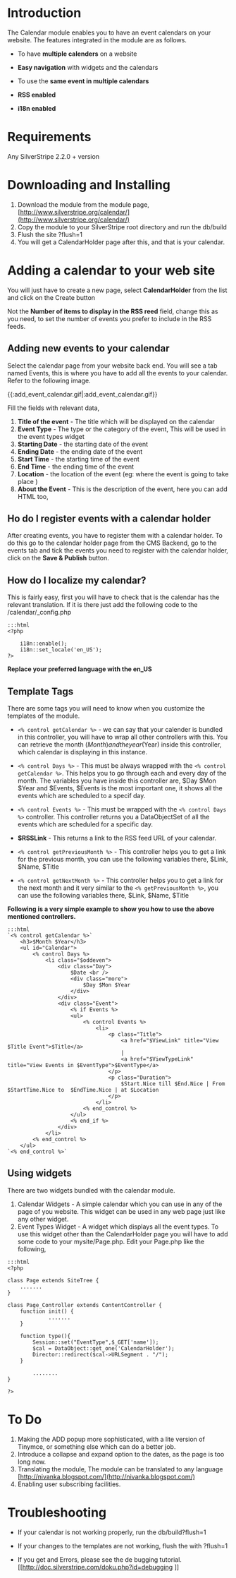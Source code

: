 # Introduction 

The Calendar module enables you to have an event calendars on your website. The features integrated in the module are as
follows.


*  To have **multiple calenders** on a website

*  **Easy navigation** with widgets and the calendars

*  To use the **same event in multiple calendars** 

*  **RSS enabled**

*  **i18n enabled**


# Requirements

Any SilverStripe 2.2.0 + version


# Downloading and Installing

 1.  Download the module from the module page,
[http://www.silverstripe.org/calendar/](http://www.silverstripe.org/calendar/)
 2.  Copy the module to your SilverStripe root directory and run the db/build
 3.  Flush the site ?flush=1
 4.  You will get a CalendarHolder page after this, and that is your calendar.


# Adding a calendar to your web site

You will just have to create a new page, select **CalendarHolder** from the list and click on the Create button

Not the **Number of items to display in the RSS reed** field, change this as you need, to set the number of events you
prefer to include in the RSS feeds.

## Adding new events to your calendar


Select the calendar page from your website back end. You will see a tab named Events, this is where you have to add all
the events to your calendar. Refer to the following image.

{{:add_event_calendar.gif|:add_event_calendar.gif}}

Fill the fields with relevant data, 

 1.  **Title of the event** - The title which will be displayed on the calendar
 2.  **Event Type** - The type or the category of the event, This will be used in the event types widget
 3.  **Starting Date** - the starting date of the event
 4.  **Ending Date** - the ending date of the event
 5.  **Start Time** - the starting time of the event
 6.  **End Time** - the ending time of the event
 7.  **Location** - the location of the event (eg: where the event is going to take place )
 8.  **About the Event** - This is the description of the event, here you can add HTML too,

## Ho do I register events with a calendar holder

After creating events, you have to register them with a calendar holder. To do this go to the calendar holder page from
the CMS Backend, go to the events tab and tick the events you need to register with the calendar holder, click on the
**Save & Publish** button.


## How do I localize my calendar?

This is fairly easy, first you will have to check that is the calendar has the relevant translation. If it is there just
add the following code to the /calendar/_config.php

	:::html
	<?php
	
		i18n::enable();
		i18n::set_locale('en_US');
	?>


**Replace your preferred language with the en_US** 

## Template Tags

There are some tags you will need to know when you customize the templates of the module.


*  `<% control getCalendar %>` - we can say that your calender is bundled in this controller, you will have to wrap all
other controllers with this. You can retrieve the month ($Month) and the year ($Year) inside this controller, which
calendar is displaying in this instance.

*  `<% control Days %>` - This must be always wrapped with the `<% control getCalendar %>`. This helps you to go through
each and every day of the month. The variables you have inside this controller are, $Day $Mon $Year and $Events, $Events
is the most important one, it shows all the events which are scheduled to a specif day.

*  `<% control Events %>` - This must be wrapped with the `<% control Days %>` controller. This controller returns you a
DataObjectSet of all the events which are scheduled for a specific day. 

*  **$RSSLink** - This returns a link to the RSS feed URL of your calendar.

*  `<% control getPreviousMonth %>` - This controller helps you to get a link for the previous month, you can use the
following variables there, $Link, $Name, $Title

*  `<% control getNextMonth %>` - This controller helps you to get a link for the next month and it very similar to the
`<% getPreviousMonth %>`, you can use the following variables there, $Link, $Name, $Title



**Following is a very simple example to show you how to use the above mentioned controllers.**

	:::html
	`<% control getCalendar %>`
		<h3>$Month $Year</h3>
		<ul id="Calendar">
			<% control Days %>	
				<li class="$oddeven">
					<div class="Day">
						$Date <br />
						<div class="more">
							$Day $Mon $Year
						</div>
					</div>
					<div class="Event">
						<% if Events %>
						<ul>
							<% control Events %>
								<li>
									<p class="Title">
										<a href="$ViewLink" title="View $Title Event">$Title</a> 
										| 
										<a href="$ViewTypeLink" title="View Events in $EventType">$EventType</a>
									</p>
									<p class="Duration">
										$Start.Nice till $End.Nice | From $StartTime.Nice to  $EndTime.Nice | at $Location
									</p>								
								</li>                            
							<% end_control %>
						</ul>
						<% end_if %>
					</div>				
				</li>
			<% end_control %>
		</ul>
	`<% end_control %>`


## Using widgets

There are two widgets bundled with the calendar module.

 1.  Calendar Widgets - A simple calendar which you can use in any of the page of you website. This widget can be used
in any web page just like any other widget.
 2.  Event Types Widget - A widget which displays all the event types. To use this widget other than the CalendarHolder
page you will have to add some code to your mysite/Page.php. Edit your Page.php like the following,

	:::html
	<?php
	
	class Page extends SiteTree {
		.......
	}
	
	class Page_Controller extends ContentController {
		function init() {
	             .......
		}
	
		function type(){
			Session::set("EventType",$_GET['name']);
			$cal = DataObject::get_one('CalendarHolder');
			Director::redirect($cal->URLSegment . "/");
		}
	
	        ........
	}
	
	?>
	



# To Do

 1.  Making the ADD popup more sophisticated, with a lite version of Tinymce, or something else which can do a better
job.
 2.  Introduce a collapse and expand option to the dates, as the page is too long now.
 3.  Translating the module, The module can be translated to any language
[http://nivanka.blogspot.com/](http://nivanka.blogspot.com/)
 4.  Enabling user subscribing facilities.



# Troubleshooting


*  If your calendar is not working properly, run the db/build?flush=1

*  If your changes to the templates are not working, flush the with ?flush=1

*  If you get and Errors, please see the de bugging tutorial. [[http://doc.silverstripe.com/doku.php?id=debugging
]]





